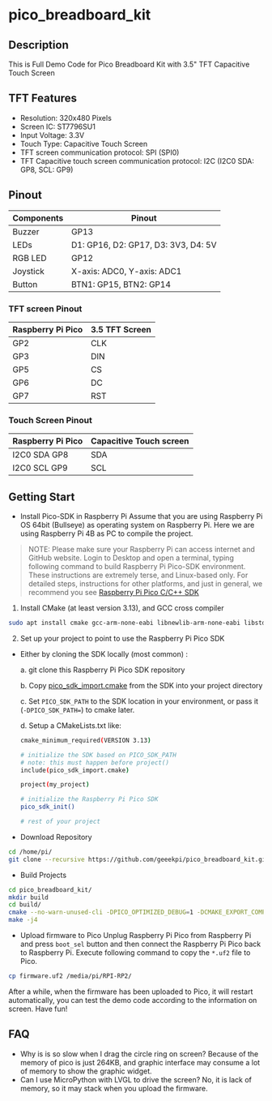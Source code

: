 # pico_breadboard_kit
## Description
This is Full Demo Code for Pico Breadboard Kit with 3.5" TFT Capacitive Touch Screen
## TFT Features
* Resolution: 320x480 Pixels
* Screen IC: ST7796SU1
* Input Voltage: 3.3V 
* Touch Type: Capacitive Touch Screen
* TFT screen communication protocol: SPI (SPI0)
* TFT Capacitive touch screen communication protocol: I2C (I2C0 SDA: GP8, SCL: GP9)
## Pinout 
| Components | Pinout|
|---|---|
| Buzzer | GP13 |
| LEDs | D1: GP16, D2: GP17, D3: 3V3, D4: 5V |
| RGB LED| GP12|
| Joystick| X-axis: ADC0, Y-axis: ADC1 
|Button | BTN1: GP15, BTN2: GP14|

### TFT screen Pinout
|Raspberry Pi Pico | 3.5 TFT Screen |
|---|---|
| GP2 | CLK |
| GP3 | DIN |
| GP5 | CS |
| GP6 | DC |
| GP7 | RST |
### Touch Screen Pinout
|Raspberry Pi Pico | Capacitive Touch screen |
|---|---|
| I2C0 SDA GP8 | SDA |
| I2C0 SCL GP9 | SCL |

## Getting Start
* Install Pico-SDK in Raspberry Pi 
Assume that you are using Raspberry Pi OS 64bit (Bullseye) as operating system on Raspberry Pi. Here we are using Raspberry Pi 4B as PC to compile the project.

> NOTE: Please make sure your Raspberry Pi can access internet and GitHub website. 
Login to Desktop and open a terminal, typing following command to build Raspberry Pi Pico-SDK environment.
These instructions are extremely terse, and Linux-based only. 
For detailed steps, instructions for other platforms, and just in general, we recommend you see [Raspberry Pi Pico C/C++ SDK](https://rptl.io/pico-c-sdk)
1. Install CMake (at least version 3.13), and GCC cross compiler

```bash 
sudo apt install cmake gcc-arm-none-eabi libnewlib-arm-none-eabi libstdc++-arm-none-eabi-newlib
```
2. Set up your project to point to use the Raspberry Pi Pico SDK

  * Either by cloning the SDK locally (most common) :

    a. git clone this Raspberry Pi Pico SDK repository

    b. Copy [pico_sdk_import.cmake](https://github.com/raspberrypi/pico-sdk/blob/master/external/pico_sdk_import.cmake) from the SDK into your project directory

    c. Set `PICO_SDK_PATH` to the SDK location in your environment, or pass it (`-DPICO_SDK_PATH=`) to cmake later.

    d. Setup a CMakeLists.txt like:
    ```bash
    cmake_minimum_required(VERSION 3.13)

    # initialize the SDK based on PICO_SDK_PATH
    # note: this must happen before project()
    include(pico_sdk_import.cmake)

    project(my_project)

    # initialize the Raspberry Pi Pico SDK
    pico_sdk_init()

    # rest of your project
    ```
* Download Repository 
```bash
cd /home/pi/
git clone --recursive https://github.com/geeekpi/pico_breadboard_kit.git
```

* Build Projects
```bash
cd pico_breadboard_kit/
mkdir build
cd build/
cmake --no-warn-unused-cli -DPICO_OPTIMIZED_DEBUG=1 -DCMAKE_EXPORT_COMPILE_COMMANDS:BOOL=TRUE -DCMAKE_BUILD_TYPE:STRING=Debug ../
make -j4
```

* Upload firmware to Pico 
Unplug Raspberry Pi Pico from Raspberry Pi and press `boot_sel` button and then connect the Raspberry Pi Pico back to Raspberry Pi.
Execute following command to copy the `*.uf2` file to Pico. 
```bash
cp firmware.uf2 /media/pi/RPI-RP2/
```
After a while, when the firmware has been uploaded to Pico, it will restart automatically, you can test the demo code according to the information on screen. 
Have fun!
## FAQ
* Why is is so slow when I drag the circle ring on screen? 
Because of the memory of pico is just 264KB, and graphic interface may consume a lot of memory to show the graphic widget. 
* Can I use MicroPython with LVGL to drive the screen?
No, it is lack of memory, so it may stack when you upload the firmware. 
